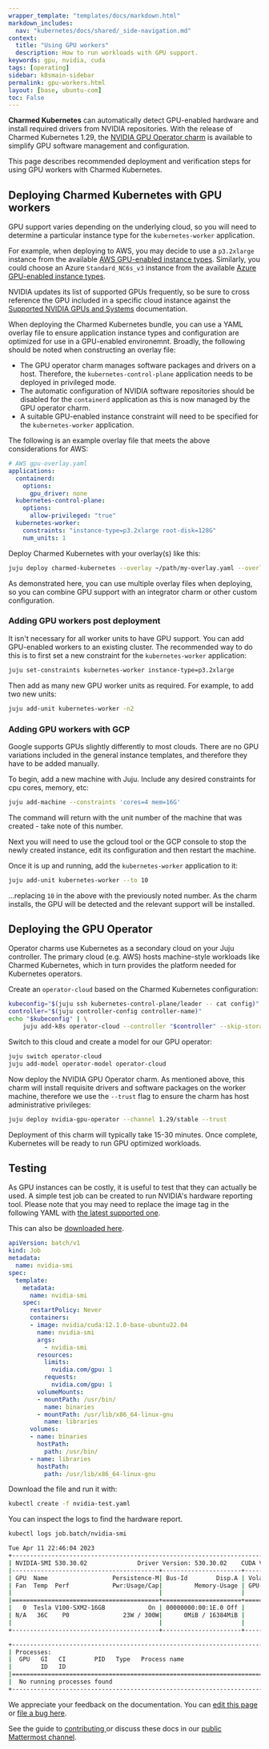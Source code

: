 ```yaml
---
wrapper_template: "templates/docs/markdown.html"
markdown_includes:
  nav: "kubernetes/docs/shared/_side-navigation.md"
context:
  title: "Using GPU workers"
  description: How to run workloads with GPU support.
keywords: gpu, nvidia, cuda
tags: [operating]
sidebar: k8smain-sidebar
permalink: gpu-workers.html
layout: [base, ubuntu-com]
toc: False
---
```


**Charmed Kubernetes** can automatically detect GPU-enabled hardware and install
required drivers from NVIDIA repositories. With the release of Charmed Kubernetes 1.29,
the [NVIDIA GPU Operator charm][nvidia-gpu-operator] is available to simplify GPU
software management and configuration.

This page describes recommended deployment and verification steps for using GPU workers
with Charmed Kubernetes.

## Deploying Charmed Kubernetes with GPU workers

GPU support varies depending on the underlying cloud, so you will need to determine a
particular instance type for the `kubernetes-worker` application.

For example, when deploying to AWS, you may decide to use a `p3.2xlarge` instance from
the available [AWS GPU-enabled instance types][aws-instance].
Similarly, you could choose an Azure `Standard_NC6s_v3` instance from the available
[Azure GPU-enabled instance types][azure-instance].

NVIDIA updates its list of supported GPUs frequently, so be sure to cross reference the
GPU included in a specific cloud instance against the
[Supported NVIDIA GPUs and Systems][nvidia-gpu-support] documentation.

When deploying the Charmed Kubernetes bundle, you can use a YAML overlay file to ensure
application instance types and configuration are optimized for use in a GPU-enabled
environemnt. Broadly, the following should be noted when constructing an overlay file:

- The GPU operator charm manages software packages and drivers on a host. Therefore,
the `kubernetes-control-plane` application needs to be deployed in privileged mode.
- The automatic configuration of NVIDIA software repositories should be disabled for
the `containerd` application as this is now managed by the GPU operator charm.
- A suitable GPU-enabled instance constraint will need to be specified for the
`kubernetes-worker` application.

The following is an example overlay file that meets the above considerations for AWS:

```yaml
# AWS gpu-overlay.yaml
applications:
  containerd:
    options:
      gpu_driver: none
  kubernetes-control-plane:
    options:
      allow-privileged: "true"
  kubernetes-worker:
    constraints: "instance-type=p3.2xlarge root-disk=128G"
    num_units: 1
```

Deploy Charmed Kubernetes with your overlay(s) like this:

```bash
juju deploy charmed-kubernetes --overlay ~/path/my-overlay.yaml --overlay ~/path/gpu-overlay.yaml
```

As demonstrated here, you can use multiple overlay files when deploying, so you
can combine GPU support with an integrator charm or other custom configuration.

### Adding GPU workers post deployment

It isn't necessary for all worker units to have GPU support. You can add
GPU-enabled workers to an existing cluster. The recommended way to do this is
to first set a new constraint for the `kubernetes-worker` application:

```bash
juju set-constraints kubernetes-worker instance-type=p3.2xlarge
```

Then add as many new GPU worker units as required. For example, to add two new
units:

```bash
juju add-unit kubernetes-worker -n2
```

### Adding GPU workers with GCP

Google supports GPUs slightly differently to most clouds. There are no GPU
variations included in the general instance templates, and therefore they have
to be added manually.

To begin, add a new machine with Juju. Include any desired constraints for
cpu cores, memory, etc:

```bash
juju add-machine --constraints 'cores=4 mem=16G'
```

The command will return with the unit number of the machine that was created -
take note of this number.

Next you will need to use the gcloud tool or the GCP console to stop the
newly created instance, edit its configuration and then restart the machine.

Once it is up and running, add the `kubernetes-worker` application to it:

```bash
juju add-unit kubernetes-worker --to 10
```

...replacing `10` in the above with the previously noted number. As the charm
installs, the GPU will be detected and the relevant support will be installed.

## Deploying the GPU Operator

Operator charms use Kubernetes as a secondary cloud on your Juju controller. The primary
cloud (e.g. AWS) hosts machine-style workloads like Charmed Kubernetes, which in turn
provides the platform needed for Kubernetes operators.

Create an `operator-cloud` based on the Charmed Kubernetes configuration:

```bash
kubeconfig="$(juju ssh kubernetes-control-plane/leader -- cat config)"
controller="$(juju controller-config controller-name)"
echo "$kubeconfig" | \
    juju add-k8s operator-cloud --controller "$controller" --skip-storage
```

Switch to this cloud and create a model for our GPU operator:

```bash
juju switch operator-cloud
juju add-model operator-model operator-cloud
```

Now deploy the NVIDIA GPU Operator charm. As mentioned above, this charm will install
requisite drivers and software packages on the worker machine, therefore we use the
`--trust` flag to ensure the charm has host administrative privileges:

```bash
juju deploy nvidia-gpu-operator --channel 1.29/stable --trust
```

Deployment of this charm will typically take 15-30 minutes. Once complete, Kubernetes
will be ready to run GPU optimized workloads.

<a  id="test"> </a>
## Testing

As GPU instances can be costly, it is useful to test that they can actually be
used. A simple test job can be created to run NVIDIA's hardware reporting tool.
Please note that you may need to replace the image tag in the following
YAML with [the latest supported one][nvidia-supported-tags].

This can also be [downloaded here][asset-nvidia].

```yaml
apiVersion: batch/v1
kind: Job
metadata:
  name: nvidia-smi
spec:
  template:
    metadata:
      name: nvidia-smi
    spec:
      restartPolicy: Never
      containers:
      - image: nvidia/cuda:12.1.0-base-ubuntu22.04
        name: nvidia-smi
        args:
          - nvidia-smi
        resources:
          limits:
            nvidia.com/gpu: 1
          requests:
            nvidia.com/gpu: 1
        volumeMounts:
        - mountPath: /usr/bin/
          name: binaries
        - mountPath: /usr/lib/x86_64-linux-gnu
          name: libraries
      volumes:
      - name: binaries
        hostPath:
          path: /usr/bin/
      - name: libraries
        hostPath:
          path: /usr/lib/x86_64-linux-gnu
```

Download the file and run it with:

```bash
kubectl create -f nvidia-test.yaml
```

You can inspect the logs to find the hardware report.

```bash
kubectl logs job.batch/nvidia-smi

Tue Apr 11 22:46:04 2023
+---------------------------------------------------------------------------------------+
| NVIDIA-SMI 530.30.02              Driver Version: 530.30.02    CUDA Version: 12.1     |
|-----------------------------------------+----------------------+----------------------+
| GPU  Name                  Persistence-M| Bus-Id        Disp.A | Volatile Uncorr. ECC |
| Fan  Temp  Perf            Pwr:Usage/Cap|         Memory-Usage | GPU-Util  Compute M. |
|                                         |                      |               MIG M. |
|=========================================+======================+======================|
|   0  Tesla V100-SXM2-16GB            On | 00000000:00:1E.0 Off |                    0 |
| N/A   36C    P0               23W / 300W|      0MiB / 16384MiB |      0%      Default |
|                                         |                      |                  N/A |
+-----------------------------------------+----------------------+----------------------+

+---------------------------------------------------------------------------------------+
| Processes:                                                                            |
|  GPU   GI   CI        PID   Type   Process name                            GPU Memory |
|        ID   ID                                                             Usage      |
|=======================================================================================|
|  No running processes found                                                           |
+---------------------------------------------------------------------------------------+
```

<!-- LINKS -->

[nvidia-gpu-operator]: https://charmhub.io/nvidia-gpu-operator?channel=1.29/stable
[asset-nvidia]: https://raw.githubusercontent.com/charmed-kubernetes/kubernetes-docs/main/assets/nvidia-test.yaml
[nvidia-supported-tags]: https://gitlab.com/nvidia/container-images/cuda/blob/master/doc/README.md#supported-tags
[quickstart]: /kubernetes/docs/quickstart
[aws-instance]: https://aws.amazon.com/ec2/instance-types/#Accelerated_Computing
[azure-instance]: https://learn.microsoft.com/en-us/azure/virtual-machines/sizes-gpu
[nvidia-gpu-support]: https://docs.nvidia.com/datacenter/cloud-native/gpu-operator/platform-support.html#supported-nvidia-gpus-and-systems

<!-- FEEDBACK -->
<div class="p-notification--information">
  <div class="p-notification__content">
    <p class="p-notification__message">We appreciate your feedback on the documentation. You can
    <a href="https://github.com/charmed-kubernetes/kubernetes-docs/edit/main/pages/k8s/gpu-workers.md" >edit this page</a>
    or
    <a href="https://github.com/charmed-kubernetes/kubernetes-docs/issues/new">file a bug here</a>.</p>
    <p>See the guide to <a href="/kubernetes/docs/how-to-contribute"> contributing </a> or discuss these docs in our <a href="https://chat.charmhub.io/charmhub/channels/kubernetes"> public Mattermost channel</a>.</p>
  </div>
</div>

